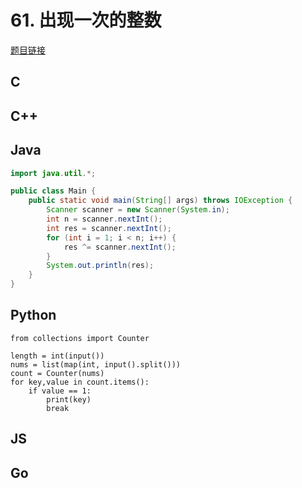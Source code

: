 # 61. 出现一次的整数

[题目链接](https://kamacoder.com/problempage.php?pid=1073)

## C

## C++

## Java

```java
import java.util.*;

public class Main {
    public static void main(String[] args) throws IOException {
        Scanner scanner = new Scanner(System.in);
        int n = scanner.nextInt();
        int res = scanner.nextInt();
        for (int i = 1; i < n; i++) {
            res ^= scanner.nextInt();
        }
        System.out.println(res);
    }
}
```

## Python

```python3
from collections import Counter

length = int(input())
nums = list(map(int, input().split()))
count = Counter(nums)
for key,value in count.items():
    if value == 1:
        print(key)
        break
```

## JS

## Go

